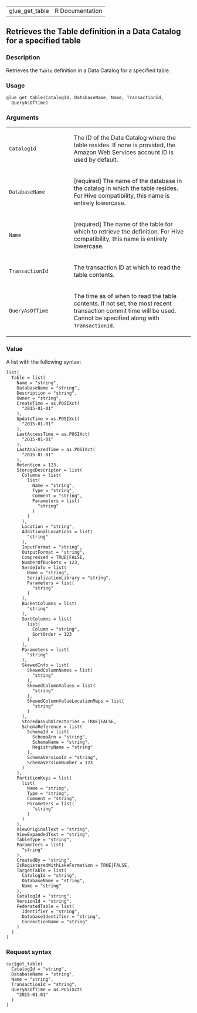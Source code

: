 <table style="width: 100%;">
<tbody>
<tr class="odd">
<td>glue_get_table</td>
<td style="text-align: right;">R Documentation</td>
</tr>
</tbody>
</table>

## Retrieves the Table definition in a Data Catalog for a specified table

### Description

Retrieves the `Table` definition in a Data Catalog for a specified
table.

### Usage

    glue_get_table(CatalogId, DatabaseName, Name, TransactionId,
      QueryAsOfTime)

### Arguments

<table>
<colgroup>
<col style="width: 35%" />
<col style="width: 65%" />
</colgroup>
<tbody>
<tr class="odd">
<td><code id="glue_get_table_:_CatalogId">CatalogId</code></td>
<td><p>The ID of the Data Catalog where the table resides. If none is
provided, the Amazon Web Services account ID is used by
default.</p></td>
</tr>
<tr class="even">
<td><code id="glue_get_table_:_DatabaseName">DatabaseName</code></td>
<td><p>[required] The name of the database in the catalog in which the
table resides. For Hive compatibility, this name is entirely
lowercase.</p></td>
</tr>
<tr class="odd">
<td><code id="glue_get_table_:_Name">Name</code></td>
<td><p>[required] The name of the table for which to retrieve the
definition. For Hive compatibility, this name is entirely
lowercase.</p></td>
</tr>
<tr class="even">
<td><code id="glue_get_table_:_TransactionId">TransactionId</code></td>
<td><p>The transaction ID at which to read the table contents.</p></td>
</tr>
<tr class="odd">
<td><code id="glue_get_table_:_QueryAsOfTime">QueryAsOfTime</code></td>
<td><p>The time as of when to read the table contents. If not set, the
most recent transaction commit time will be used. Cannot be specified
along with <code>TransactionId</code>.</p></td>
</tr>
</tbody>
</table>

### Value

A list with the following syntax:

    list(
      Table = list(
        Name = "string",
        DatabaseName = "string",
        Description = "string",
        Owner = "string",
        CreateTime = as.POSIXct(
          "2015-01-01"
        ),
        UpdateTime = as.POSIXct(
          "2015-01-01"
        ),
        LastAccessTime = as.POSIXct(
          "2015-01-01"
        ),
        LastAnalyzedTime = as.POSIXct(
          "2015-01-01"
        ),
        Retention = 123,
        StorageDescriptor = list(
          Columns = list(
            list(
              Name = "string",
              Type = "string",
              Comment = "string",
              Parameters = list(
                "string"
              )
            )
          ),
          Location = "string",
          AdditionalLocations = list(
            "string"
          ),
          InputFormat = "string",
          OutputFormat = "string",
          Compressed = TRUE|FALSE,
          NumberOfBuckets = 123,
          SerdeInfo = list(
            Name = "string",
            SerializationLibrary = "string",
            Parameters = list(
              "string"
            )
          ),
          BucketColumns = list(
            "string"
          ),
          SortColumns = list(
            list(
              Column = "string",
              SortOrder = 123
            )
          ),
          Parameters = list(
            "string"
          ),
          SkewedInfo = list(
            SkewedColumnNames = list(
              "string"
            ),
            SkewedColumnValues = list(
              "string"
            ),
            SkewedColumnValueLocationMaps = list(
              "string"
            )
          ),
          StoredAsSubDirectories = TRUE|FALSE,
          SchemaReference = list(
            SchemaId = list(
              SchemaArn = "string",
              SchemaName = "string",
              RegistryName = "string"
            ),
            SchemaVersionId = "string",
            SchemaVersionNumber = 123
          )
        ),
        PartitionKeys = list(
          list(
            Name = "string",
            Type = "string",
            Comment = "string",
            Parameters = list(
              "string"
            )
          )
        ),
        ViewOriginalText = "string",
        ViewExpandedText = "string",
        TableType = "string",
        Parameters = list(
          "string"
        ),
        CreatedBy = "string",
        IsRegisteredWithLakeFormation = TRUE|FALSE,
        TargetTable = list(
          CatalogId = "string",
          DatabaseName = "string",
          Name = "string"
        ),
        CatalogId = "string",
        VersionId = "string",
        FederatedTable = list(
          Identifier = "string",
          DatabaseIdentifier = "string",
          ConnectionName = "string"
        )
      )
    )

### Request syntax

    svc$get_table(
      CatalogId = "string",
      DatabaseName = "string",
      Name = "string",
      TransactionId = "string",
      QueryAsOfTime = as.POSIXct(
        "2015-01-01"
      )
    )

